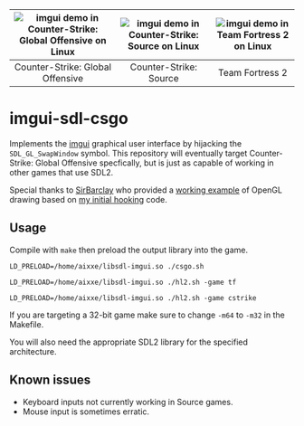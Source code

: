 ![imgui demo in Counter-Strike: Global Offensive on Linux](https://cdn.aixxe.net/projects/imgui-sdl-csgo/csgo-ingame-demo.png) | ![imgui demo in Counter-Strike: Source on Linux](https://cdn.aixxe.net/projects/imgui-sdl-csgo/css-ingame-demo.png) | ![imgui demo in Team Fortress 2 on Linux](https://cdn.aixxe.net/projects/imgui-sdl-csgo/tf2-ingame-demo.png) |
| :---: | :---: | :---: |
| Counter-Strike: Global Offensive | Counter-Strike: Source | Team Fortress 2 |

# imgui-sdl-csgo

Implements the [imgui](https://github.com/ocornut/imgui) graphical user interface by hijacking the `SDL_GL_SwapWindow` symbol. This repository will eventually target Counter-Strike: Global Offensive specfically, but is just as capable of working in other games that use SDL2.

Special thanks to [SirBarclay](https://github.com/SirBarclay) who provided a [working example](https://github.com/SirBarclay/meh/blob/master/test.cpp) of OpenGL drawing based on [my initial hooking](https://www.unknowncheats.me/forum/1591704-post2.html) code.

## Usage
Compile with `make` then preload the output library into the game.

```
LD_PRELOAD=/home/aixxe/libsdl-imgui.so ./csgo.sh
```

```
LD_PRELOAD=/home/aixxe/libsdl-imgui.so ./hl2.sh -game tf
```

```
LD_PRELOAD=/home/aixxe/libsdl-imgui.so ./hl2.sh -game cstrike
```

If you are targeting a 32-bit game make sure to change `-m64` to `-m32` in the Makefile.

You will also need the appropriate SDL2 library for the specified architecture.

## Known issues

* Keyboard inputs not currently working in Source games.
* Mouse input is sometimes erratic.